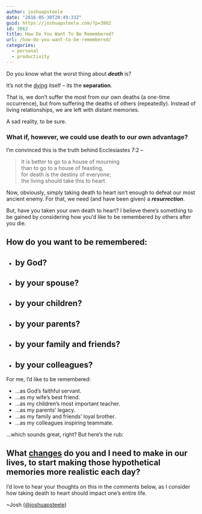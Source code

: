 ```yaml
---
author: joshuapsteele
date: "2016-05-30T20:49:33Z"
guid: https://joshuapsteele.com/?p=3862
id: 3862
title: How Do You Want To Be Remembered?
url: /how-do-you-want-to-be-remembered/
categories:
  - personal
  - productivity
---
```


Do you know what the worst thing about ***death*** is?

It’s not the <u>dying</u> itself – its the **separation**.

That is, we don’t suffer the most from our own deaths (a one-time occurrence), but from suffering the deaths of others (repeatedly). Instead of living relationships, we are left with distant memories.

A sad reality, to be sure.

### What if, however, we could use death to our own advantage?

I’m convinced this is the truth behind Ecclesiastes 7:2 –

> <span class="text Eccl-7-2" id="en-NIV-17432">It is better to go to a house of mourning</span>  
> <span class="indent-1"><span class="indent-1-breaks"> </span><span class="text Eccl-7-2">than to go to a house of feasting,</span></span>  
> <span class="text Eccl-7-2">for death is the destiny of everyone;</span>  
> <span class="indent-1"><span class="indent-1-breaks"> </span><span class="text Eccl-7-2">the living should take this to heart.</span></span>

Now, obviously, simply taking death to heart isn’t enough to defeat our most ancient enemy. For that, we need (and have been given) a ***resurrection***.

But, have you taken your own death to heart? I believe there’s something to be gained by considering how you’d like to be remembered by others after you die.

## How do you want to be remembered:

- ## by God?
- ## by your spouse?
- ## by your children?
- ## by your parents?
- ## by your family and friends?
- ## by your colleagues?

For me, I’d like to be remembered:

- …as God’s faithful servant.
- …as my wife’s best friend.
- …as my children’s most important teacher.
- …as my parents’ legacy.
- …as my family and friends’ loyal brother.
- …as my colleagues inspiring teammate.

…which sounds great, right? But here’s the rub:

## What <u>changes</u> do you and I need to make in our lives, to start making those hypothetical memories more realistic each day?

I’d love to hear your thoughts on this in the comments below, as I consider how taking death to heart should impact one’s entire life.

~Josh ([@joshuapsteele](https://twitter.com/joshuapsteele))